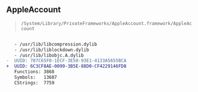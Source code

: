 ## AppleAccount

> `/System/Library/PrivateFrameworks/AppleAccount.framework/AppleAccount`

```diff

   - /usr/lib/libcompression.dylib
   - /usr/lib/liblockdown.dylib
   - /usr/lib/libobjc.A.dylib
-  UUID: 787C65F0-1ECF-3E50-93E1-4133A5655BCA
+  UUID: 6C3CF8AE-0099-3B5E-88D0-CF4229146FD8
   Functions: 3868
   Symbols:   13687
   CStrings:  7759

```
